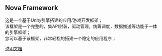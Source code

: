 ## Nova Framework
这是一个基于Unity引擎搭建的应用/游戏开发框架；  
该框架是一个完整的，集API封装，驱动管理，统筹调度，数据推送等功能于一体的引擎框架；  
您可以基于该框架，非常轻松的搭建一个稳定的应用程序；  

[说明文档](Documentation/index.md)


